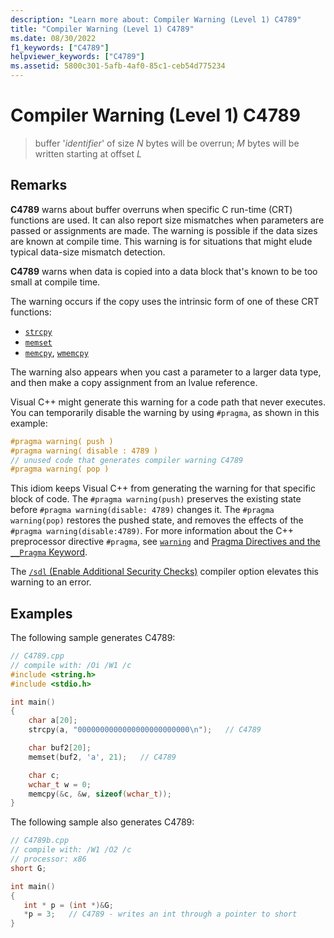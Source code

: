 ```yaml
---
description: "Learn more about: Compiler Warning (Level 1) C4789"
title: "Compiler Warning (Level 1) C4789"
ms.date: 08/30/2022
f1_keywords: ["C4789"]
helpviewer_keywords: ["C4789"]
ms.assetid: 5800c301-5afb-4af0-85c1-ceb54d775234
---
```

# Compiler Warning (Level 1) C4789

> buffer '*identifier*' of size *N* bytes will be overrun; *M* bytes will be written starting at offset *L*

## Remarks

**C4789** warns about buffer overruns when specific C run-time (CRT) functions are used. It can also report size mismatches when parameters are passed or assignments are made. The warning is possible if the data sizes are known at compile time. This warning is for situations that might elude typical data-size mismatch detection.

**C4789** warns when data is copied into a data block that's known to be too small at compile time.

The warning occurs if the copy uses the intrinsic form of one of these CRT functions:

- [`strcpy`](../../c-runtime-library/reference/strcpy-wcscpy-mbscpy.md)
- [`memset`](../../c-runtime-library/reference/memset-wmemset.md)
- [`memcpy`](../../c-runtime-library/reference/memcpy-wmemcpy.md), [`wmemcpy`](../../c-runtime-library/reference/memcpy-wmemcpy.md)

The warning also appears when you cast a parameter to a larger data type, and then make a copy assignment from an lvalue reference.

Visual C++ might generate this warning for a code path that never executes. You can temporarily disable the warning by using `#pragma`, as shown in this example:

```cpp
#pragma warning( push )
#pragma warning( disable : 4789 )
// unused code that generates compiler warning C4789
#pragma warning( pop )
```

This idiom keeps Visual C++ from generating the warning for that specific block of code. The `#pragma warning(push)` preserves the existing state before `#pragma warning(disable: 4789)` changes it. The `#pragma warning(pop)` restores the pushed state, and removes the effects of the `#pragma warning(disable:4789)`. For more information about the C++ preprocessor directive `#pragma`, see [`warning`](../../preprocessor/warning.md) and [Pragma Directives and the `__Pragma` Keyword](../../preprocessor/pragma-directives-and-the-pragma-keyword.md).

The [`/sdl` (Enable Additional Security Checks)](../../build/reference/sdl-enable-additional-security-checks.md) compiler option elevates this warning to an error.

## Examples

The following sample generates C4789:

```cpp
// C4789.cpp
// compile with: /Oi /W1 /c
#include <string.h>
#include <stdio.h>

int main()
{
    char a[20];
    strcpy(a, "0000000000000000000000000\n");   // C4789

    char buf2[20];
    memset(buf2, 'a', 21);   // C4789

    char c;
    wchar_t w = 0;
    memcpy(&c, &w, sizeof(wchar_t));
}
```

The following sample also generates C4789:

```cpp
// C4789b.cpp
// compile with: /W1 /O2 /c
// processor: x86
short G;

int main()
{
   int * p = (int *)&G;
   *p = 3;   // C4789 - writes an int through a pointer to short
}
```
